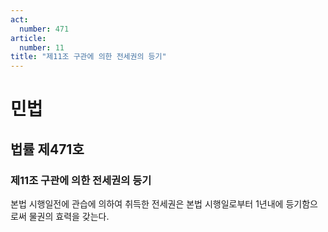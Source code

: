```yaml
---
act:
  number: 471
article:
  number: 11
title: "제11조 구관에 의한 전세권의 등기"
---
```

# 민법

## 법률 제471호

### 제11조 구관에 의한 전세권의 등기

본법 시행일전에 관습에 의하여 취득한 전세권은 본법 시행일로부터 1년내에 등기함으로써 물권의 효력을 갖는다.
